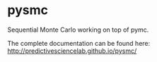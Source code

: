 pysmc
=====

Sequential Monte Carlo working on top of pymc.

The complete documentation can be found here: http://predictivesciencelab.github.io/pysmc/
